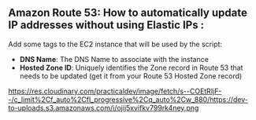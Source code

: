 ## Amazon Route 53: How to automatically update IP addresses without using Elastic IPs :

Add some tags to the EC2 instance that will be used by the script:

* **DNS Name**: The DNS Name to associate with the instance
* **Hosted Zone ID**: Uniquely identifies the Zone record in Route 53 that needs to be updated (get it from your Route 53 Hosted Zone record)

https://res.cloudinary.com/practicaldev/image/fetch/s--COEtRIjF--/c_limit%2Cf_auto%2Cfl_progressive%2Cq_auto%2Cw_880/https://dev-to-uploads.s3.amazonaws.com/i/ojij5xvifkv799rk4ney.png
